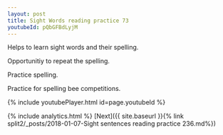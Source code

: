 ```yaml
---
layout: post
title: Sight Words reading practice 73
youtubeId: pQbGFBdLyjM
---
```

 
 
Helps to learn sight words and their spelling.

Opportunitiy to repeat the spelling. 

Practice spelling. 
 
Practice for spelling bee competitions. 
 
{% include youtubePlayer.html id=page.youtubeId %}
 
 
{% include analytics.html %} 
[Next]({{ site.baseurl }}{% link  split2/_posts/2018-01-07-Sight sentences reading practice 236.md%})
 
